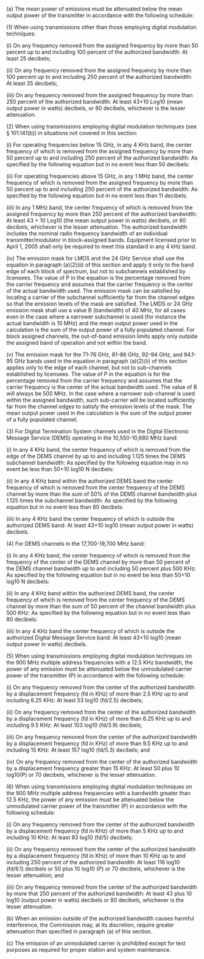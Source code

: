 (a) The mean power of emissions must be attenuated below the mean output power of the transmitter in accordance with the following schedule:

(1) When using transmissions other than those employing digital modulation techniques:

(i) On any frequency removed from the assigned frequency by more than 50 percent up to and including 100 percent of the authorized bandwidth: At least 25 decibels;

(ii) On any frequency removed from the assigned frequency by more than 100 percent up to and including 250 percent of the authorized bandwidth: At least 35 decibels;

(iii) On any frequency removed from the assigned frequency by more than 250 percent of the authorized bandwidth: At least 43+10 Log10 (mean output power in watts) decibels, or 80 decibels, whichever is the lesser attenuation.

(2) When using transmissions employing digital modulation techniques (see § 101.141(b)) in situations not covered in this section:

(i) For operating frequencies below 15 GHz, in any 4 KHz band, the center frequency of which is removed from the assigned frequency by more than 50 percent up to and including 250 percent of the authorized bandwidth: As specified by the following equation but in no event less than 50 decibels:
                                    

(ii) For operating frequencies above 15 GHz, in any 1 MHz band, the center frequency of which is removed from the assigned frequency by more than 50 percent up to and including 250 percent of the authorized bandwidth: As specified by the following equation but in no event less than 11 decibels:
                                    

(iii) In any 1 MHz band, the center frequency of which is removed from the assigned frequency by more than 250 percent of the authorized bandwidth: At least 43 + 10 Log10 (the mean output power in watts) decibels, or 80 decibels, whichever is the lesser attenuation. The authorized bandwidth includes the nominal radio frequency bandwidth of an individual transmitter/modulator in block-assigned bands. Equipment licensed prior to April 1, 2005 shall only be required to meet this standard in any 4 kHz band.

(iv) The emission mask for LMDS and the 24 GHz Service shall use the equation in paragraph (a)(2)(ii) of this section and apply it only to the band edge of each block of spectrum, but not to subchannels established by licensees. The value of P in the equation is the percentage removed from the carrier frequency and assumes that the carrier frequency is the center of the actual bandwidth used. The emission mask can be satisfied by locating a carrier of the subchannel sufficiently far from the channel edges so that the emission levels of the mask are satisfied. The LMDS or 24 GHz emission mask shall use a value B (bandwidth) of 40 MHz, for all cases even in the case where a narrower subchannel is used (for instance the actual bandwidth is 10 MHz) and the mean output power used in the calculation is the sum of the output power of a fully populated channel. For block assigned channels, the out-of-band emission limits apply only outside the assigned band of operation and not within the band.

(v) The emission mask for the 71-76 GHz, 81-86 GHz, 92-94 GHz, and 94.1-95 GHz bands used in the equation in paragraph (a)(2)(ii) of this section applies only to the edge of each channel, but not to sub-channels established by licensees. The value of P in the equation is for the percentage removed from the carrier frequency and assumes that the carrier frequency is the center of the actual bandwidth used. The value of B will always be 500 MHz. In the case where a narrower sub-channel is used within the assigned bandwidth, such sub-carrier will be located sufficiently far from the channel edges to satisfy the emission levels of the mask. The mean output power used in the calculation is the sum of the output power of a fully populated channel.

(3) For Digital Termination System channels used in the Digital Electronic Message Service (DEMS) operating in the 10,550-10,680 MHz band:

(i) In any 4 KHz band, the center frequency of which is removed from the edge of the DEMS channel by up to and including 1.125 times the DEMS subchannel bandwidth: As specified by the following equation may in no event be less than 50+10 log10 N decibels:
                                    

(ii) In any 4 KHz band within the authorized DEMS band the center frequency of which is removed from the center frequency of the DEMS channel by more than the sum of 50% of the DEMS channel bandwidth plus 1.125 times the subchannel bandwidth: As specified by the following equation but in no event less than 80 decibels:
                                    

(iii) In any 4 KHz band the center frequency of which is outside the authorized DEMS band: At least 43+10 log10 (mean output power in watts) decibels.

(4) For DEMS channels in the 17,700-19,700 MHz band:

(i) In any 4 KHz band, the center frequency of which is removed from the frequency of the center of the DEMS channel by more than 50 percent of the DEMS channel bandwidth up to and including 50 percent plus 500 KHz: As specified by the following equation but in no event be less than 50+10 log10 N decibels:
                                    

(ii) In any 4 KHz band within the authorized DEMS band, the center frequency of which is removed from the center frequency of the DEMS channel by more than the sum of 50 percent of the channel bandwidth plus 500 KHz: As specified by the following equation but in no event less than 80 decibels:
                                    

(iii) In any 4 KHz band the center frequency of which is outside the authorized Digital Message Service band: At least 43+10 log10 (mean output power in watts) decibels.

(5) When using transmissions employing digital modulation techniques on the 900 MHz multiple address frequencies with a 12.5 KHz bandwidth, the power of any emission must be attenuated below the unmodulated carrier power of the transmitter (P) in accordance with the following schedule:

(i) On any frequency removed from the center of the authorized bandwidth by a displacement frequency (fd in KHz) of more than 2.5 KHz up to and including 6.25 KHz: At least 53 log10 (fd/2.5) decibels;

(ii) On any frequency removed from the center of the authorized bandwidth by a displacement frequency (fd in KHz) of more than 6.25 KHz up to and including 9.5 KHz: At least 103 log10 (fd/3.9) decibels;
                                    

(iii) On any frequency removed from the center of the authorized bandwidth by a displacement frequency (fd in KHz) of more than 9.5 KHz up to and including 15 KHz: At least 157 log10 (fd/5.3) decibels; and

(iv) On any frequency removed from the center of the authorized bandwidth by a displacement frequency greater than 15 KHz: At least 50 plus 10 log10(P) or 70 decibels, whichever is the lesser attenuation.

(6) When using transmissions employing digital modulation techniques on the 900 MHz multiple address frequencies with a bandwidth greater than 12.5 KHz, the power of any emission must be attenuated below the unmodulated carrier power of the transmitter (P) in accordance with the following schedule:

(i) On any frequency removed from the center of the authorized bandwidth by a displacement frequency (fd in KHz) of more than 5 KHz up to and including 10 KHz: At least 83 log10 (fd/5) decibels;

(ii) On any frequency removed from the center of the authorized bandwidth by a displacement frequency (fd in KHz) of more than 10 KHz up to and including 250 percent of the authorized bandwidth: At least 116 log10 (fd/6.1) decibels or 50 plus 10 log10 (P) or 70 decibels, whichever is the lesser attenuation; and

(iii) On any frequency removed from the center of the authorized bandwidth by more that 250 percent of the authorized bandwidth: At least 43 plus 10 log10 (output power in watts) decibels or 80 decibels, whichever is the lesser attenuation.

(b) When an emission outside of the authorized bandwidth causes harmful interference, the Commission may, at its discretion, require greater attenuation than specified in paragraph (a) of this section.

(c) The emission of an unmodulated carrier is prohibited except for test purposes as required for proper station and system maintenance.

